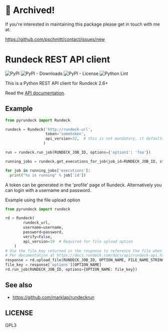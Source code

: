 # 🚮 Archived!

If you're interested in maintaining this package please get in touch with me at:

https://github.com/pschmitt/contact/issues/new

# Rundeck REST API client

![PyPI](https://img.shields.io/pypi/v/pyrundeck)
![PyPI - Downloads](https://img.shields.io/pypi/dm/pyrundeck)
![PyPI - License](https://img.shields.io/pypi/l/pyrundeck)
![Python Lint](https://github.com/pschmitt/pyrundeck/workflows/Python%20Lint/badge.svg)

This is a Python REST API client for Rundeck 2.6+

Read the [API documentation](https://pschmitt.github.io/pyrundeck/).

## Example

```python
from pyrundeck import Rundeck

rundeck = Rundeck('http://rundeck-url',
                  token='sometoken',
                  api_version=32,  # this is not mandatory, it defaults to 18
                 )

run = rundeck.run_job(RUNDECK_JOB_ID, options={'option1': 'foo'})

running_jobs = rundeck.get_executions_for_job(job_id=RUNDECK_JOB_ID, status='running')

for job in running_jobs['executions']:
  print("%s is running" % job['id'])
```

A token can be generated in the 'profile' page of Rundeck. Alternatively you
can login with a username and password.

Example using the file upload option

```python
from pyrundeck import rundeck

rd = Rundeck(
        rundeck_url,
        username=username,
        password=password,
        verify=False,
        api_version=19  # Required for file upload option
    )
# Use the file_key returned in the response to reference the file when running a job
# Per documentation at https://docs.rundeck.com/docs/api/rundeck-api.html#upload-a-file-for-a-job-option
response = rd.upload_file(RUNDECK_JOB_ID, OPTION_NAME, FILE_NAME_STRING_OR_IOFILEWRAPPER)
file_key = response['options'][OPTION_NAME]
rd.run_job(RUNDECK_JOB_ID, options={OPTION_NAME: file_key})
```

## See also

- https://github.com/marklap/rundeckrun

## LICENSE

GPL3

